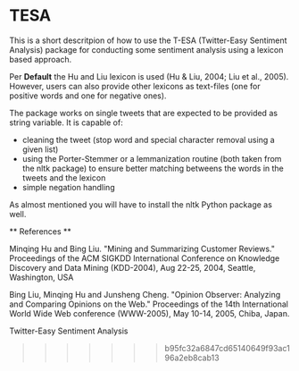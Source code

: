 # TESA

This is a short descritpion of how to use the T-ESA (Twitter-Easy Sentiment Analysis)
package for conducting some sentiment analysis using a lexicon based approach.

Per **Default** the Hu and Liu lexicon is used (Hu & Liu, 2004; Liu et al., 2005).
However, users can also provide other lexicons as text-files (one for positive words
and one for negative ones).

The package works on single tweets that are expected to be provided as string variable.
It is capable of:

- cleaning the tweet (stop word and special character removal using a given list)
- using the Porter-Stemmer or a lemmanization routine (both taken from the nltk
package) to ensure better matching betweens the words in the tweets and the lexicon
- simple negation handling

As almost mentioned you will have to install the nltk Python package as well.

** References **

Minqing Hu and Bing Liu. "Mining and Summarizing Customer Reviews." 
       Proceedings of the ACM SIGKDD International Conference on Knowledge 
       Discovery and Data Mining (KDD-2004), Aug 22-25, 2004, Seattle, 
       Washington, USA

 Bing Liu, Minqing Hu and Junsheng Cheng. "Opinion Observer: Analyzing 
       and Comparing Opinions on the Web." Proceedings of the 14th 
       International World Wide Web conference (WWW-2005), May 10-14, 
       2005, Chiba, Japan.

Twitter-Easy Sentiment Analysis
>>>>>>> b95fc32a6847cd65140649f93ac196a2eb8cab13
